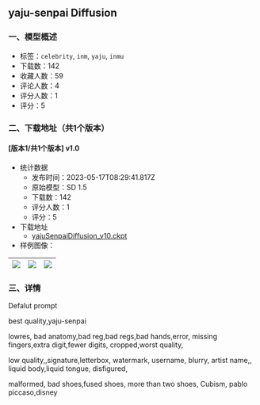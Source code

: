 ## yaju-senpai Diffusion
### 一、模型概述

- 标签：`celebrity`, `inm`, `yaju`, `inmu`
- 下载数：142
- 收藏人数：59
- 评论人数：4
- 评分人数：1
- 评分：5

### 二、下载地址（共1个版本）

#### [版本1/共1个版本] v1.0

- 统计数据
  - 发布时间：2023-05-17T08:29:41.817Z
  - 原始模型：SD 1.5
  - 下载数：142
  - 评分人数：1
  - 评分：5
- 下载地址
  - [yajuSenpaiDiffusion_v10.ckpt](https://civitai.com/api/download/models/73037)
- 样例图像：

| <img src="https://image.civitai.com/xG1nkqKTMzGDvpLrqFT7WA/c150767d-1c87-4d06-8e38-eaef7fa49bed/width=450/815169.jpeg" /> | <img src="https://image.civitai.com/xG1nkqKTMzGDvpLrqFT7WA/33cf1360-23ab-49bc-9dbb-37f3a52ef619/width=450/815170.jpeg" /> | <img src="https://image.civitai.com/xG1nkqKTMzGDvpLrqFT7WA/0880fc6e-fc84-443b-8f02-c185190b0fef/width=450/815173.jpeg" /> |
| ---- | ---- | ---- |


### 三、详情
<p>Defalut prompt</p><p>best quality,yaju-senpai</p><p></p><p>lowres, bad anatomy,bad reg,bad regs,bad hands,error, missing fingers,extra digit,fewer digits, cropped,worst quality,</p><p>low quality,,signature,letterbox, watermark, username, blurry, artist name,, liquid body,liquid tongue, disfigured,</p><p>malformed, bad shoes,fused shoes, more than two shoes, Cubism, pablo piccaso,disney</p><p></p>